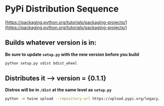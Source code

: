 # PyPi Distribution Sequence

[https://packaging.python.org/tutorials/packaging-projects/](https://packaging.python.org/tutorials/packaging-projects/)

## Builds whatever version is in:

**Be sure to update `setup.py` with the new version before you build**

```bash
python setup.py sdist bdist_wheel
```

## Distributes it --> version = {0.1.1}

**Distros will be in `/dist` at the same level as `setup.py`**

```bash
python -m twine upload --repository-url https://upload.pypi.org/legacy/ dist/*{version}*
```
